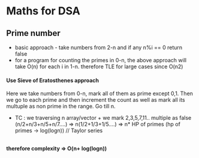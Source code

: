 # Maths for DSA

## Prime number

- basic approach - take numbers from 2-n and if any n%i == 0 return false 
- for a program for counting the primes in 0-n, the above approach will take O(n) for each i in 1-n. therefore TLE for large cases since O(n2)

#### Use Sieve of Eratosthenes approach

Here we take numbers from 0-n, mark all of them as prime except 0,1. Then we go to each prime and then increment the count as well as mark all its multuple as non prime in the range. Go till n.

- TC :
we traversing n array/vector +
we mark 2,3,5,7,11.. multiple as false
(n/2+n/3+n/5+n/7....) => n(1/2+1/3+1/5....) => n* HP of primes (hp of primes -> log(logn))  // Taylor series

<br />
<b> therefore complexity => O(n+ log(logn))